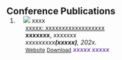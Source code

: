 <h2 id="Talks" style="margin: 2px 0px -15px;">Conference Publications</h2>

<div class="publications">
<ol class="bibliography">


<li>
<div class="pub-row">

  <div class="col-sm-3 abbr" style="position: relative;padding-right: 15px;padding-left: 15px;">
    <img src="assets/img/JSM2021.png" class="teaser img-fluid z-depth-1">
    <abbr class="badge">xxxx</abbr>
  </div>

  <div class="col-sm-9" style="position: relative;padding-right: 15px;padding-left: 20px;">
    <div class="title"><a href="assets/files/xxxx.pdf" target="_blank">xxxxx: xxxxxxxxxxxxxxxxxx</a></div>
    <div class="author"><strong>xxxxxxx</strong>, xxxxxxx</div>
    <div class="periodical"><em>xxxxxxxxx<strong>(xxxxx)</strong>, 202x.</em></div>
    <div class="links">
      <a href="assets/files/" class="btn btn-sm z-depth-0" role="button" target="_blank" style="font-size:12px;">Website</a>
      <a href="https://ww2" class="btn btn-sm z-depth-0" role="button" target="_blank" style="font-size:12px;">Download</a>
      <!-- <a href="assets/files/JSM2021.bib" class="btn btn-sm z-depth-0" role="button" target="_blank" style="font-size:12px;">BibTex</a> -->
      <strong><i style="color:#7b5aa6">xxxxx xxxxx</i></strong>
    </div>
  </div>
</div>
</li>
  
<br>
</ol>
</div>

